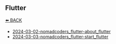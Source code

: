 ## Flutter

[⬅️ BACK ](../README.md)

- [2024-03-02-nomadcoders_flutter-about_flutter](./2024-03-02-nomadcoders_flutter-about_flutter.md)
- [2024-03-03-nomadcoders_flutter-start_flutter](./2024-03-03-nomadcoders_flutter-start_flutter.md)
